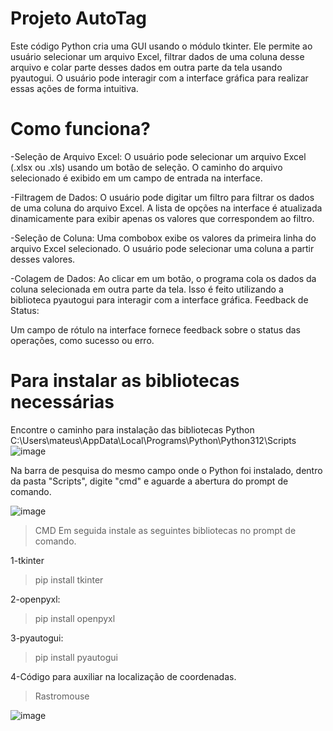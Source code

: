 # Projeto AutoTag

Este código Python cria uma GUI usando o módulo tkinter. Ele permite ao usuário selecionar um arquivo Excel, filtrar dados de uma coluna desse arquivo e colar parte desses dados em outra parte da tela usando pyautogui. O usuário pode interagir com a interface gráfica para realizar essas ações de forma intuitiva.

# Como funciona?

-Seleção de Arquivo Excel:
O usuário pode selecionar um arquivo Excel (.xlsx ou .xls) usando um botão de seleção.
O caminho do arquivo selecionado é exibido em um campo de entrada na interface.

-Filtragem de Dados:
O usuário pode digitar um filtro para filtrar os dados de uma coluna do arquivo Excel.
A lista de opções na interface é atualizada dinamicamente para exibir apenas os valores que correspondem ao filtro.

-Seleção de Coluna:
Uma combobox exibe os valores da primeira linha do arquivo Excel selecionado.
O usuário pode selecionar uma coluna a partir desses valores.

-Colagem de Dados:
Ao clicar em um botão, o programa cola os dados da coluna selecionada em outra parte da tela.
Isso é feito utilizando a biblioteca pyautogui para interagir com a interface gráfica.
Feedback de Status:

Um campo de rótulo na interface fornece feedback sobre o status das operações, como sucesso ou erro.

# Para instalar as bibliotecas necessárias

Encontre o caminho para instalação das bibliotecas Python 
C:\Users\mateus\AppData\Local\Programs\Python\Python312\Scripts
![image](https://github.com/macedocedo/AutoTag.py/assets/84480587/b24c7c37-0c6a-4b3b-bce4-6d06b7c11a28)

Na barra de pesquisa do mesmo campo onde o Python foi instalado, dentro da pasta "Scripts", digite "cmd" e aguarde a abertura do prompt de comando.

![image](https://github.com/macedocedo/AutoTag.py/assets/84480587/54d5ee5e-527a-4abf-bf23-70af1c954682)

> CMD
Em seguida instale as seguintes bibliotecas no prompt de comando.

1-tkinter
>pip install tkinter

2-openpyxl:
>pip install openpyxl

3-pyautogui:
>pip install pyautogui

4-Código para auxiliar na localização de coordenadas.
>Rastromouse

![image](https://github.com/macedocedo/AutoTag/assets/84480587/f6ad5602-516d-4d68-999f-cb31bd83dd63)




